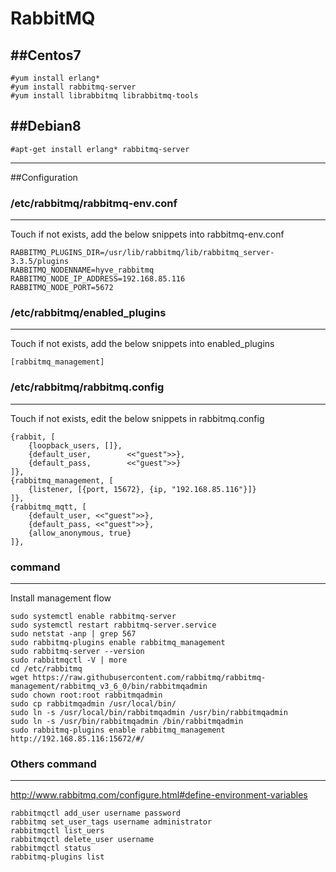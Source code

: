 RabbitMQ
==========
##Centos7
--------
```
#yum install erlang*
#yum install rabbitmq-server
#yum install librabbitmq librabbitmq-tools
```
##Debian8
--------
```
#apt-get install erlang* rabbitmq-server
```

--------
##Configuration

### /etc/rabbitmq/rabbitmq-env.conf
--------
Touch if not exists, add the below snippets into rabbitmq-env.conf
```
RABBITMQ_PLUGINS_DIR=/usr/lib/rabbitmq/lib/rabbitmq_server-3.3.5/plugins
RABBITMQ_NODENNAME=hyve_rabbitmq
RABBITMQ_NODE_IP_ADDRESS=192.168.85.116
RABBITMQ_NODE_PORT=5672
```

### /etc/rabbitmq/enabled_plugins
--------
Touch if not exists, add the below snippets into enabled_plugins
```
[rabbitmq_management]
```

### /etc/rabbitmq/rabbitmq.config
--------
Touch if not exists, edit the below snippets in rabbitmq.config
```
{rabbit, [
    {loopback_users, []},
    {default_user,        <<"guest">>},
    {default_pass,        <<"guest">>}
]},
{rabbitmq_management, [
    {listener, [{port, 15672}, {ip, "192.168.85.116"}]}
]},
{rabbitmq_mqtt, [
    {default_user, <<"guest">>},
    {default_pass, <<"guest">>},
    {allow_anonymous, true}
]},
```

### command
--------
Install management flow
```
sudo systemctl enable rabbitmq-server
sudo systemctl restart rabbitmq-server.service
sudo netstat -anp | grep 567
sudo rabbitmq-plugins enable rabbitmq_management
sudo rabbitmq-server --version
sudo rabbitmqctl -V | more
cd /etc/rabbitmq
wget https://raw.githubusercontent.com/rabbitmq/rabbitmq-management/rabbitmq_v3_6_0/bin/rabbitmqadmin
sudo chown root:root rabbitmqadmin
sudo cp rabbitmqadmin /usr/local/bin/
sudo ln -s /usr/local/bin/rabbitmqadmin /usr/bin/rabbitmqadmin
sudo ln -s /usr/bin/rabbitmqadmin /bin/rabbitmqadmin
sudo rabbitmq-plugins enable rabbitmq_management
http://192.168.85.116:15672/#/
```

### Others command
--------
http://www.rabbitmq.com/configure.html#define-environment-variables
```
rabbitmqctl add_user username password
rabbitmq set_user_tags username administrator
rabbitmqctl list_uers
rabbitmqctl delete_user username
rabbitmqctl status
rabbitmq-plugins list
```
